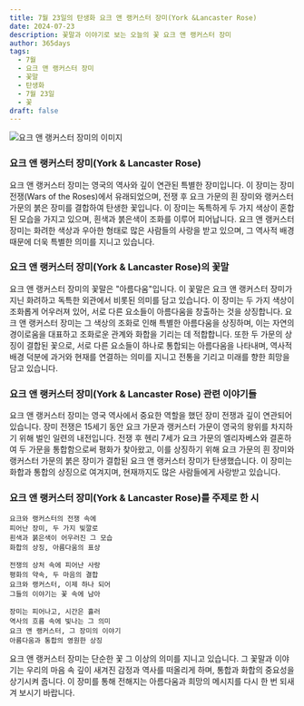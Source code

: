 ```yaml
---
title: 7월 23일의 탄생화 요크 앤 랭커스터 장미(York &Lancaster Rose)
date: 2024-07-23
description: 꽃말과 이야기로 보는 오늘의 꽃 요크 앤 랭커스터 장미
author: 365days
tags:
  - 7월
  - 요크 앤 랭커스터 장미
  - 꽃말
  - 탄생화
  - 7월 23일
  - 꽃
draft: false
---
```


![요크 앤 랭커스터 장미의 이미지](https://cdn.pixabay.com/photo/2014/03/30/13/01/rose-301406_640.jpg#center)


### 요크 앤 랭커스터 장미(York & Lancaster Rose) 

요크 앤 랭커스터 장미는 영국의 역사와 깊이 연관된 특별한 장미입니다. 이 장미는 장미 전쟁(Wars of the Roses)에서 유래되었으며, 전쟁 후 요크 가문의 흰 장미와 랭커스터 가문의 붉은 장미를 결합하여 탄생한 꽃입니다. 이 장미는 독특하게 두 가지 색상이 혼합된 모습을 가지고 있으며, 흰색과 붉은색이 조화를 이루어 피어납니다. 요크 앤 랭커스터 장미는 화려한 색상과 우아한 형태로 많은 사람들의 사랑을 받고 있으며, 그 역사적 배경 때문에 더욱 특별한 의미를 지니고 있습니다.

### 요크 앤 랭커스터 장미(York & Lancaster Rose)의 꽃말

요크 앤 랭커스터 장미의 꽃말은 "아름다움"입니다. 이 꽃말은 요크 앤 랭커스터 장미가 지닌 화려하고 독특한 외관에서 비롯된 의미를 담고 있습니다. 이 장미는 두 가지 색상이 조화롭게 어우러져 있어, 서로 다른 요소들이 아름다움을 창출하는 것을 상징합니다. 요크 앤 랭커스터 장미는 그 색상의 조화로 인해 특별한 아름다움을 상징하며, 이는 자연의 경이로움을 대표하고 조화로운 관계와 화합을 기리는 데 적합합니다. 또한 두 가문의 상징이 결합된 꽃으로, 서로 다른 요소들이 하나로 통합되는 아름다움을 나타내며, 역사적 배경 덕분에 과거와 현재를 연결하는 의미를 지니고 전통을 기리고 미래를 향한 희망을 담고 있습니다.

### 요크 앤 랭커스터 장미(York & Lancaster Rose) 관련 이야기들

요크 앤 랭커스터 장미는 영국 역사에서 중요한 역할을 했던 장미 전쟁과 깊이 연관되어 있습니다. 장미 전쟁은 15세기 동안 요크 가문과 랭커스터 가문이 영국의 왕위를 차지하기 위해 벌인 일련의 내전입니다. 전쟁 후 헨리 7세가 요크 가문의 엘리자베스와 결혼하여 두 가문을 통합함으로써 평화가 찾아왔고, 이를 상징하기 위해 요크 가문의 흰 장미와 랭커스터 가문의 붉은 장미가 결합된 요크 앤 랭커스터 장미가 탄생했습니다. 이 장미는 화합과 통합의 상징으로 여겨지며, 현재까지도 많은 사람들에게 사랑받고 있습니다.

### 요크 앤 랭커스터 장미(York & Lancaster Rose)를 주제로 한 시

```
요크와 랭커스터의 전쟁 속에  
피어난 장미, 두 가지 빛깔로  
흰색과 붉은색이 어우러진 그 모습  
화합의 상징, 아름다움의 표상  

전쟁의 상처 속에 피어난 사랑  
평화의 약속, 두 마음의 결합  
요크와 랭커스터, 이제 하나 되어  
그들의 이야기는 꽃 속에 남아  

장미는 피어나고, 시간은 흘러  
역사의 흐름 속에 빛나는 그 의미  
요크 앤 랭커스터, 그 장미의 이야기  
아름다움과 통합의 영원한 상징  
```

요크 앤 랭커스터 장미는 단순한 꽃 그 이상의 의미를 지니고 있습니다. 그 꽃말과 이야기는 우리의 마음 속 깊이 새겨진 감정과 역사를 떠올리게 하며, 통합과 화합의 중요성을 상기시켜 줍니다. 이 장미를 통해 전해지는 아름다움과 희망의 메시지를 다시 한 번 되새겨 보시기 바랍니다.